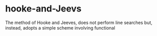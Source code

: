 # hooke-and-Jeevs
The method of Hooke and Jeeves, does not perform line searches but, instead, adopts a simple scheme involving functional
